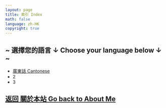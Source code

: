 ```yaml
---
layout: page
title: 索引 Index
math: false
language: zh-HK
copyright: true
---
```


## ~ 選擇您的語言 ↓ Choose your language below ↓ ~
- [廣東話 Cantonese](https://lolicon.wtf/about/self_intro/cantonese)
- 2
- 3

## [返回 關於本站 Go back to About Me](https://lolicon.wtf/about)

